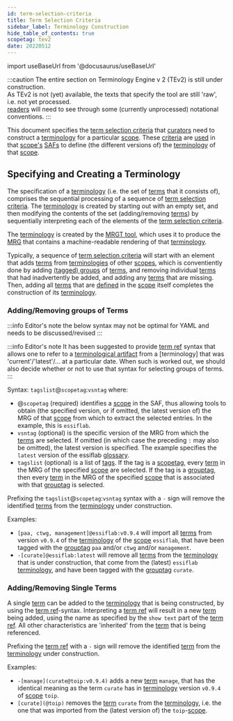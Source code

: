 ```yaml
---
id: term-selection-criteria
title: Term Selection Criteria
sidebar_label: Terminology Construction
hide_table_of_contents: true
scopetag: tev2
date: 20220512
---
```


import useBaseUrl from '@docusaurus/useBaseUrl'

:::caution
The entire section on Terminology Engine v 2 (TEv2) is still under construction.<br/>
As TEv2 is not (yet) available, the texts that specify the tool are still 'raw', i.e. not yet processed.<br/>[readers](@) will need to see through some (currently unprocessed) notational conventions.
:::

This document specifies the [term selection criteria](@) that [curators](@) need to construct a [terminology](@) for a particular [scope](@). These [criteria](term-selection-criteria@) are [used](tev2-spec-saf#versions) in that [scope's](@) [SAFs](@) to define (the different versions of) the [terminology](@) of that [scope](@).

## Specifying and Creating a Terminology

The specification of a [terminology](@) (i.e. the set of [terms](@) that it consists of), comprises the sequential processing of a sequence of [term selection criteria](@). The [terminology](@) is created by starting out with an empty set, and then modifying the contents of the set (adding/removing [terms](@)) by sequentially interpreting each of the elements of the [term selection criteria](@).

The [terminology](@) is created by the [MRGT tool](mrgt@), which uses it to produce the [MRG](@) that contains a machine-readable rendering of that [terminology](@).

Typically, a sequence of [term selection criteria](@) will start with an element that adds [terms](@) from [terminologies](@) of other [scopes](@), which is conventiently done by adding [(tagged) groups](grouptag@) of [terms](@), and removing individual [terms](@) that had inadvertently be added, and adding any [terms](@) that are missing. Then, adding all [terms](@) that are [defined](@) in the [scope](@) itself completes the construction of its [terminology](@).

### Adding/Removing groups of Terms

:::info Editor's note
the below syntax may not be optimal for YAML and needs to be discussed/revised
:::

:::info Editor's note
It has been suggested to provide [term ref](@) syntax that allows one to refer to a [terminological artifact](@) from a [terminology] that was 'current'/'latest'/... at a particular date. When such is worked out, we should also decide whether or not to use that syntax for selecting groups of terms.
:::

Syntax: `tagslist`@`scopetag`:`vsntag` where:
- @`scopetag` (required) identifies a [scope](@) in the SAF, thus allowing tools to obtain (the specified version, or if omitted, the latest version of) the MRG of that [scope](@) from which to extract the selected entries. In the example, this is `essiflab`.
- `vsntag` (optional) is the specific version of the MRG from which the [terms](@) are selected. If omitted (in which case the preceding `:` may also be omitted), the latest version is specified. The example specifies the `latest` version of the essiflab [glossary](@).
- `tagslist` (optional) is a list of [tags](@). If the tag is a [scopetag](@), every [term](@) in the MRG of the specified [scope](@) are selected. If the tag is a [grouptag](@), then every [term](@) in the MRG of the specified [scope](@) that is associated with that [grouptag](@) is selected.

Prefixing the `tagslist`@`scopetag`:`vsntag` syntax with a `-` sign will remove the identified [terms](@) from the [terminology](@) under construction.

Examples:
- `[paa, ctwg, management]@essiflab:v0.9.4` will import all [terms](@) from version `v0.9.4` of the [terminology](@) of the [scope](@) `essiflab`, that have been tagged with the [grouptag](@) `paa` and/or `ctwg` and/or `management`.
- `-[curate]@essiflab:latest` will remove all [terms](@) from the [terminology](@) that is under construction, that come from the (latest) `essiflab` [terminology](@), and have been tagged with the [grouptag](@) `curate`.

### Adding/Removing Single Terms

A single [term](@) can be added to the [terminology](@) that is being constructed, by using the [term ref](@)-syntax. Interpreting a [term ref](@) will result in a new [term](@) being added, using the name as specified by the `show text` part of the [term ref](@). All other characteristics are 'inherited' from the [term](@) that is being referenced.

Prefixing the [term ref](@) with a `-` sign will remove the identified [term](@) from the [terminology](@) under construction.

Examples:
- `-[manage](curate@toip:v0.9.4)` adds a new [term](@) `manage`, that has the identical meaning as the term `curate` has in [terminology](@) version `v0.9.4` of [scope](@) `toip`.
- `[curate](@toip)` removes the [term](@) `curate` from the [terminology](@), i.e. the one that was imported from the (latest version of) the `toip`-[scope](@).
